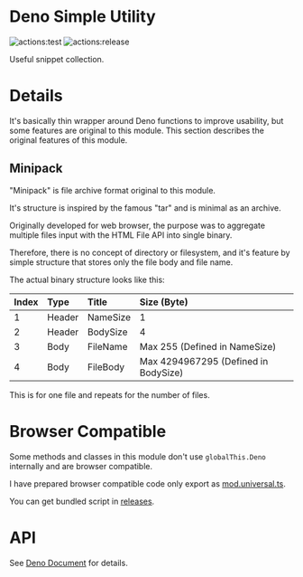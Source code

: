 # **Deno Simple Utility**
![actions:test](https://github.com/dojyorin/deno_simple_utility/actions/workflows/test.yaml/badge.svg)
![actions:release](https://github.com/dojyorin/deno_simple_utility/actions/workflows/release.yaml/badge.svg)

Useful snippet collection.

# Details
It's basically thin wrapper around Deno functions to improve usability, but some features are original to this module.
This section describes the original features of this module.

## Minipack
"Minipack" is file archive format original to this module.

It's structure is inspired by the famous "tar" and is minimal as an archive.

Originally developed for web browser, the purpose was to aggregate multiple files input with the HTML File API into single binary.

Therefore, there is no concept of directory or filesystem, and it's feature by simple structure that stores only the file body and file name.

The actual binary structure looks like this:

|Index|Type|Title|Size (Byte)|
|:--|:--|:--|:--|
|1|Header|NameSize|1|
|2|Header|BodySize|4|
|3|Body|FileName|Max 255 (Defined in NameSize)|
|4|Body|FileBody|Max 4294967295 (Defined in BodySize)|

This is for one file and repeats for the number of files.

# Browser Compatible
Some methods and classes in this module don't use `globalThis.Deno` internally and are browser compatible.

I have prepared browser compatible code only export as [mod.universal.ts](./mod.universal.ts).

You can get bundled script in [releases](https://github.com/dojyorin/deno_simple_utility/releases).

</p>
</details>
</p>

# API
See [Deno Document](https://deno.land/x/simple_utility/mod.ts) for details.